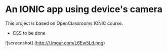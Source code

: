 # An IONIC app using device's camera 

This project is based on OpenClassrooms IONIC course.

- CSS to be done 

![screenshot]
(http://i.imgur.com/L6Ew5Ld.png)
